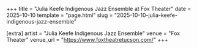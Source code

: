+++
title = "Julia Keefe Indigenous Jazz Ensemble at Fox Theater"
date = 2025-10-10
template = "page.html"
slug = "2025-10-10-julia-keefe-indigenous-jazz-ensemble"

[extra]
artist = "Julia Keefe Indigenous Jazz Ensemble"
venue = "Fox Theater"
venue_url = "https://www.foxtheatretucson.com/"
+++
